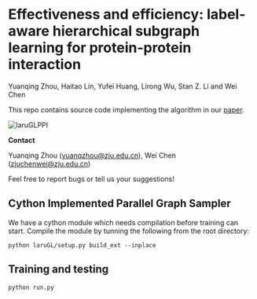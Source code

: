 # Effectiveness and efficiency: label-aware hierarchical subgraph learning for protein-protein interaction
Yuanqing Zhou, Haitao Lin, Yufei Huang,  Lirong Wu, Stan Z. Li and Wei Chen  
  
This repo contains source code implementing the algorithm in our [paper](https://doi.org/10.1101/2024.03.08.584199).  
  
![laruGLPPI](https://github.com/Yuanqzhou/laruGL-PPI/assets/167944024/be686dc5-6c80-4d5e-bb68-b10cc27c18c9)

  
**Contact**  
  
Yuanqing Zhou (yuanqzhou@zju.edu.cn),  Wei Chen (zjuchenwei@zju.edu.cn)  
  
Feel free to report bugs or tell us your suggestions!
## Cython Implemented Parallel Graph Sampler
We have a cython module which needs compilation before training can start. Compile the module by tunning the following from the root directory:  
```
python laruGL/setup.py build_ext --inplace
```
## Training and testing
```
python run.py
````


